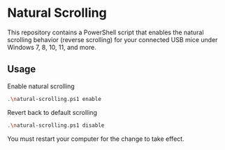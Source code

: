 # Natural Scrolling

This repository contains a PowerShell script that enables the natural scrolling behavior (reverse scrolling) for your connected USB mice under Windows 7, 8, 10, 11, and more.

## Usage

Enable natural scrolling

```sh
.\natural-scrolling.ps1 enable
```

Revert back to default scrolling

```sh
.\natural-scrolling.ps1 disable
```

You must restart your computer for the change to take effect.
